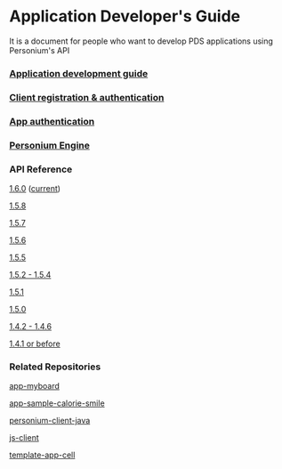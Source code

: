 # Application Developer's Guide

It is a document for people who want to develop  PDS applications using Personium's API

### [Application development guide](./Personium_Apps.md)  

### [Client registration & authentication](../user_guide/004_Client_auth.md)

### [App authentication](./app_authn.md)

### [Personium Engine](./Personium-Engine.md)

### API Reference  
[1.6.0](../apiref/1.6.0/000_Rest_API_Reference.md) ([current](../apiref/current/000_Rest_API_Reference.md))  

[1.5.8](../apiref/1.5.8/000_Rest_API_Reference.md)  

[1.5.7](../apiref/1.5.7/000_Rest_API_Reference.md)  

[1.5.6](../apiref/1.5.6/000_Rest_API_Reference.md)  

[1.5.5](../apiref/1.5.5/000_Rest_API_Reference.md)  

[1.5.2 - 1.5.4](../apiref/1.5.2/000_Rest_API_Reference.md)  

[1.5.1](../apiref/1.5.1/000_Rest_API_Reference.md)  

[1.5.0](../apiref/1.5.0/000_Rest_API_Reference.md)  

[1.4.2 - 1.4.6](../apiref/1.4.6/000_Rest_API_Reference.md)  

[1.4.1 or before](http://personium.io/docs/api/1.3.25/English/English.htm#docs/WelcometoPCSDocumentation.htm)  

### Related Repositories
[app-myboard](https://github.com/personium/app-myboard)  

[app-sample-calorie-smile](https://github.com/personium/app-sample-calorie-smile)  

[personium-client-java](https://github.com/personium/personium-client-java)  

[js-client](https://github.com/personium/js-client)  

[template-app-cell](https://github.com/personium/template-app-cell)  
